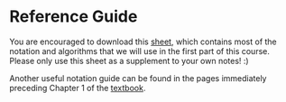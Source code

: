 # Reference Guide

You are encouraged to download this [sheet](cheetsheet.pdf), which contains most of the notation and algorithms that we will use in the first part of this course. Please only use this sheet as a supplement to your own notes! :)

Another useful notation guide can be found in the pages immediately preceding Chapter 1 of the [textbook](http://go.udacity.com/rl-textbook).